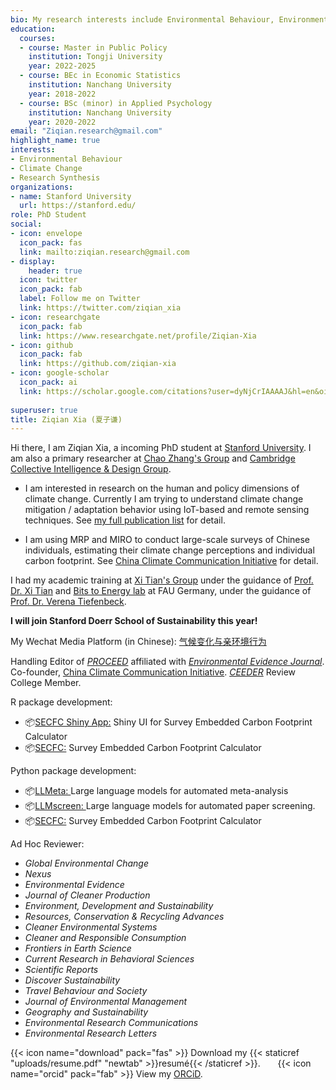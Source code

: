 ```yaml
---
bio: My research interests include Environmental Behaviour, Environmental Economics and Research Synthsis.
education:
  courses:
  - course: Master in Public Policy
    institution: Tongji University
    year: 2022-2025
  - course: BEc in Economic Statistics
    institution: Nanchang University
    year: 2018-2022
  - course: BSc (minor) in Applied Psychology
    institution: Nanchang University
    year: 2020-2022    
email: "Ziqian.research@gmail.com"
highlight_name: true
interests:
- Environmental Behaviour
- Climate Change
- Research Synthesis
organizations:
- name: Stanford University
  url: https://stanford.edu/
role: PhD Student
social:
- icon: envelope
  icon_pack: fas
  link: mailto:ziqian.research@gmail.com
- display:
    header: true
  icon: twitter
  icon_pack: fab
  label: Follow me on Twitter
  link: https://twitter.com/ziqian_xia
- icon: researchgate
  icon_pack: fab
  link: https://www.researchgate.net/profile/Ziqian-Xia
- icon: github
  icon_pack: fab
  link: https://github.com/ziqian-xia
- icon: google-scholar
  icon_pack: ai
  link: https://scholar.google.com/citations?user=dyNjCrIAAAAJ&hl=en&oi=ao
  
superuser: true
title: Ziqian Xia (夏子谦)
---
```


Hi there, I am Ziqian Xia, a incoming PhD student at [Stanford University](https://stanford.edu/). I am also a primary researcher at [Chao Zhang's Group](https://sem.tongji.edu.cn/semen/12413.html) and [Cambridge Collective Intelligence & Design Group](https://camcid.github.io/).

- I am interested in research on the human and policy dimensions of climate change. Currently I am trying to understand climate change mitigation / adaptation behavior using IoT-based and remote sensing techniques. See [my full publication list](https://ziqian-xia.tech/publist/) for detail.

- I am using MRP and MIRO to conduct large-scale surveys of Chinese individuals, estimating their climate change perceptions and individual carbon footprint. See [China Climate Communication Initiative](https://climcomm.netlify.app/) for detail.

I had my academic training at [Xi Tian's Group](http://sem.ncu.edu.cn/szdw/gccrc/gccrcjxssqjhljrc/799a668ea7be430c9edb199b04109392.htm) under the guidance of [Prof. Dr. Xi Tian](http://sem.ncu.edu.cn/szdw/gccrc/gccrcjxssqjhljrc/799a668ea7be430c9edb199b04109392.htm) and [Bits to Energy lab](https://www.digitaltransformation.rw.fau.eu/) at FAU Germany, under the guidance of [Prof. Dr. Verena Tiefenbeck](https://www.wiso.rw.fau.de/forschung/forschungsprofil/professorenschaft/prof-dr-verena-tiefenbeck/).

**I will join Stanford Doerr School of Sustainability this year!**

My Wechat Media Platform (in Chinese): [气候变化与亲环境行为](https://ziqian-xia.tech/uploads/qrcode.jpg)

Handling Editor of [*PROCEED*](https://www.proceedevidence.info/user/team) affiliated with [*Environmental Evidence Journal*](https://environmentalevidencejournal.biomedcentral.com/).
Co-founder, [China Climate Communication Initiative](https://climcomm.netlify.app/). 
[*CEEDER*](https://environmentalevidence.org/ceeder/) Review College Member.

R package development: 
* 📦️[SECFC Shiny App:](https://ziqianxia.shinyapps.io/secfc/) Shiny UI for Survey Embedded Carbon Footprint Calculator
* 📦️[SECFC:](https://jianing-d.github.io/SECFC/) Survey Embedded Carbon Footprint Calculator

Python package development: 

* 📦️[LLMeta: ](https://github.com/yebarryallen/LLMeta) Large language models for automated meta-analysis
* 📦️[LLMscreen: ](https://github.com/yebarryallen/LLMscreen) Large language models for automated paper screening.
* 📦️[SECFC:](https://github.com/yebarryallen/SECFC) Survey Embedded Carbon Footprint Calculator


Ad Hoc Reviewer: 
- *Global Environmental Change* 
- *Nexus*
- *Environmental Evidence*
- *Journal of Cleaner Production*
- *Environment, Development and Sustainability*
- *Resources, Conservation & Recycling Advances* 
- *Cleaner Environmental Systems*
- *Cleaner and Responsible Consumption*
- *Frontiers in Earth Science*
- *Current Research in Behavioral Sciences*
- *Scientific Reports*
- *Discover Sustainability*
- *Travel Behaviour and Society*
- *Journal of Environmental Management*
- *Geography and Sustainability*
- *Environmental Research Communications*
- *Environmental Research Letters*

{{< icon name="download" pack="fas" >}} Download my {{< staticref "uploads/resume.pdf" "newtab" >}}resumé{{< /staticref >}}. &nbsp; &nbsp; &nbsp; {{< icon name="orcid" pack="fab" >}} View my [ORCiD](https://orcid.org/my-orcid?orcid=0000-0002-9551-0024).
